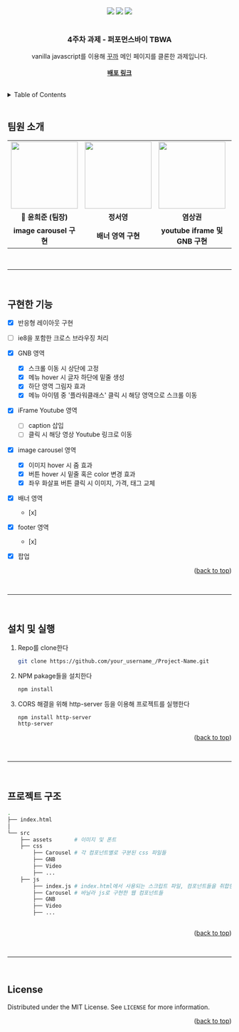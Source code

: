 <div id="top"></div>

<div align='center'>
  <img src="https://img.shields.io/badge/JavaScript-F7DF1E?style=for-the-badge&logo=javascript&logoColor=black"/>
  <img src="https://img.shields.io/badge/HTML5-E34F26?style=for-the-badge&logo=html5&logoColor=white"/>
  <img src="https://img.shields.io/badge/CSS3-1572B6?style=for-the-badge&logo=css3&logoColor=white"/>
</div>

<br />

<div align="center">
  <h3 align="center">4주차 과제 - 퍼포먼스바이 TBWA</h3>
  <p align="center">
    vanilla javascript를 이용해 <a href="https://kukka.kr/">꾸까</a> 메인 페이지를 클론한 과제입니다.
    <br />
    <br />
    <a href="https://flamboyant-ptolemy-2b58a6.netlify.app/"><strong>배포 링크</strong></a>
  </p>
</div>

<br>



<details>
  <summary>Table of Contents</summary>
  <ol>
    <li><a href="#팀원-소개">팀원 소개</a></li>
    <li><a href="#과제-소개">과제 소개</a></li>
    <li><a href="#구현한-기능">구현한 기능</a></li>
    <li>
      <a href="#설치-및-실행">설치 및 실행
      <ul>
        <li><a href="#prerequisites">Prerequisites</a></li>
        <li><a href="#installation">Installation</a></li>
      </ul>
    </li>
    <li><a href="#프로젝트-구조">프로젝트 구조</a></li>
    <li><a href="#license">License</a></li>
  </ol>
</details>

<br>

## 팀원 소개

<table align="center">
  <tr>
    <td align="center"><a href="https://github.com/gml9812"><img src="https://avatars.githubusercontent.com/u/28294925?v=4" width="150px" /></a></td>
    <td align="center"><a href="https://github.com/seoysauce"><img src="https://avatars.githubusercontent.com/u/65898861?v=4" width="150px" /></a></td>
    <td align="center"><a href="https://github.com/Yummy-sk"><img src="https://avatars.githubusercontent.com/u/60822846?v=4" width="150px" /></a></td>
    <td align="center"><a href="https://github.com/jambottle"><img src="https://avatars.githubusercontent.com/u/72926450?v=4" width="150px" /></a></td>
  </tr>
  <tr>
    <td align="center"><b>👑 윤희준 (팀장)</b></td>
    <td align="center"><b>정서영</b></td>
    <td align="center"><b>염상권</b></td>
    <td align="center"><b>김재원</b></td>
  </tr>
  <tr>
    <td align="center"><b>image carousel 구현</b></td>
    <td align="center"><b>배너 영역 구현</b></td>
    <td align="center"><b>youtube iframe 및 GNB 구현</b></td>
    <td align="center"><b>footer 및 popup 구현</b></td>
  </tr>
</table>

<br>
<hr>
<br>

## 구현한 기능

- [x] 반응형 레이아웃 구현
- [ ] ie8을 포함한 크로스 브라우징 처리

- [x] GNB 영역
  - [x] 스크롤 이동 시 상단에 고정
  - [x] 메뉴 hover 시 글자 하단에 밑줄 생성
  - [x] 하단 영역 그림자 효과
  - [x] 메뉴 아이템 중 '플라워클래스' 클릭 시 해당 영역으로 스크롤 이동
- [x] iFrame Youtube 영역 
  - [ ] caption 삽입
  - [ ] 클릭 시 해당 영상 Youtube 링크로 이동
- [x] image carousel 영역
  - [x] 이미지 hover 시 줌 효과 
  - [x] 버튼 hover 시 밑줄 혹은 color 변경 효과
  - [x] 좌우 화살표 버튼 클릭 시 이미지, 가격, 태그 교체
- [x] 배너 영역
  - [x] 
- [x] footer 영역
  - [x] 
- [x] 팝업 


<p align="right">(<a href="#top">back to top</a>)</p>

<br>
<hr>
<br>

## 설치 및 실행

1. Repo를 clone한다
   ```sh
   git clone https://github.com/your_username_/Project-Name.git
   ```
2. NPM pakage들을 설치한다
   ```sh
   npm install
   ```
3. CORS 해결을 위해 http-server 등을 이용해 프로젝트를 실행한다
   ```sh
   npm install http-server
   http-server
   ```

<p align="right">(<a href="#top">back to top</a>)</p>

<br>
<hr>
<br>

## 프로젝트 구조

```bash
.
├── index.html      
│ 
└── src
    ├── assets       # 이미지 및 폰트
    ├── css
        ├── Carousel # 각 컴포넌트별로 구분된 css 파일들
        ├── GNB
        ├── Video
        ├── ...
    ├── js
        ├── index.js # index.html에서 사용되는 스크립트 파일, 컴포넌트들을 취합한다. 
        ├── Carousel # 바닐라 js로 구현한 웹 컴포넌트들 
        ├── GNB
        ├── Video
        ├── ...
        
```

<p align="right">(<a href="#top">back to top</a>)</p>

<br>
<hr>
<br>

## License

Distributed under the MIT License. See `LICENSE` for more information.

<p align="right">(<a href="#top">back to top</a>)</p>

